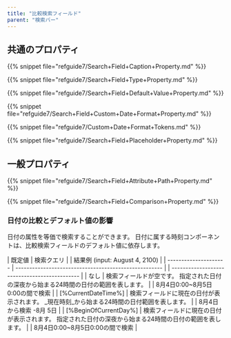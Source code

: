 ```yaml
---
title: "比較検索フィールド"
parent: "検索バー"
---
```



## 共通のプロパティ

{{% snippet file="refguide7/Search+Field+Caption+Property.md" %}}

{{% snippet file="refguide7/Search+Field+Type+Property.md" %}}

{{% snippet file="refguide7/Search+Field+Default+Value+Property.md" %}}

{{% snippet file="refguide7/Search+Field+Custom+Date+Format+Property.md" %}}

{{% snippet file="refguide7/Custom+Date+Format+Tokens.md" %}}

{{% snippet file="refguide7/Search+Field+Placeholder+Property.md" %}}

## 一般プロパティ

{{% snippet file="refguide7/Search+Field+Attribute+Path+Property.md" %}}

{{% snippet file="refguide7/Search+Field+Comparison+Property.md" %}}

### 日付の比較とデフォルト値の影響

日付の属性を等価で検索することができます。 日付に属する時刻コンポーネントは、比較検索フィールドのデフォルト値に依存します。

| 既定値                   | 検索クエリ                                                 |  | 結果例 (input: August 4, 2100)                   |
| --------------------- | ----------------------------------------------------- |  | --------------------------------------------- |
| なし                    | 検索フィールドが空です。 指定された日付の深夜から始まる24時間の日付の範囲を表します。          |  | 8月4日0:00~8月5日0:00の間で検索                        |
| [%CurrentDateTime%]   | 検索フィールドに現在の日付が表示されます。 _現在時刻_から始まる24時間の日付範囲を表します。      |  | 8月4日から検索 <current time> -8月 5日 <current time> |
| [%BeginOfCurrentDay%] | 検索フィールドに現在の日付が表示されます。 指定された日付の深夜から始まる24時間の日付の範囲を表します。 |  | 8月4日0:00~8月5日0:00の間で検索                        |
